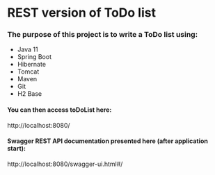 # REST version of ToDo list

### The purpose of this project is to write a ToDo list using: 
- Java 11
- Spring Boot
- Hibernate
- Tomcat
- Maven
- Git 
- H2 Base

#### You can then access toDoList here:
http://localhost:8080/

#### Swagger REST API documentation presented here (after application start):
http://localhost:8080/swagger-ui.html#/
